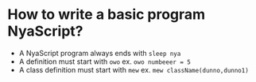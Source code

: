 # How to write a basic program NyaScript?

* A NyaScript program always ends with ``sleep nya``
* A definition must start with ``owo`` ex. ``owo numbeeer = 5``
* A class definition must start with ``mew`` ex. ``mew className(dunno,dunno1)``